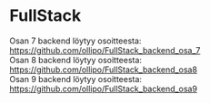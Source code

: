 # FullStack

Osan 7 backend löytyy osoitteesta: https://github.com/ollipo/FullStack_backend_osa_7  
Osan 8 backend löytyy osoitteesta: https://github.com/ollipo/FullStack_backend_osa8  
Osan 9 backend löytyy osoitteesta: https://github.com/ollipo/FullStack_backend_osa9

